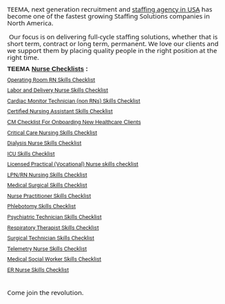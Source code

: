 <p style='margin-top:0cm;margin-right:0cm;margin-bottom:8.0pt;margin-left:0cm;line-height:107%;font-size:15px;font-family:"Calibri",sans-serif;'><span style='font-family:"Segoe UI",sans-serif;'>TEEMA, next generation recruitment and&nbsp;</span><a href="https://teemagroup.com/"><span style='font-family:"Segoe UI",sans-serif;'>staffing agency in USA</span></a><span style='font-family:"Segoe UI",sans-serif;'>&nbsp;has become one of the fastest growing Staffing Solutions companies in North America.<br>&nbsp;<br>&nbsp;Our focus is on delivering full-cycle staffing solutions, whether that is short term, contract or long term, permanent. We love our clients and we support them by placing quality people in the right position at the right time.</span></p>
<p style='margin-top:0cm;margin-right:0cm;margin-bottom:8.0pt;margin-left:0cm;line-height:107%;font-size:15px;font-family:"Calibri",sans-serif;'><strong>TEEMA&nbsp;</strong><a href="https://teemagroup.com/nurse-checklist/"><strong>Nurse Checklists</strong></a><strong>&nbsp;:</strong></p>
<p style='margin-top:0cm;margin-right:0cm;margin-bottom:8.0pt;margin-left:0cm;line-height:107%;font-size:15px;font-family:"Calibri",sans-serif;'><a href="https://teemagroup.com/nurse-checklist/operating-room-rn/"><span style="font-size:13px;line-height:107%;font-family:Roboto;background:white;">Operating Room RN Skills Checklist</span></a></p>
<p style='margin-top:0cm;margin-right:0cm;margin-bottom:8.0pt;margin-left:0cm;line-height:107%;font-size:15px;font-family:"Calibri",sans-serif;'><a href="https://teemagroup.com/nurse-checklist/l-and-d/"><span style="font-size:13px;line-height:107%;font-family:Roboto;background:white;">Labor and Delivery Nurse Skills Checklist</span></a></p>
<p style='margin-top:0cm;margin-right:0cm;margin-bottom:8.0pt;margin-left:0cm;line-height:107%;font-size:15px;font-family:"Calibri",sans-serif;'><a href="https://teemagroup.com/nurse-checklist/cardiac-monitor-technician-non-rns/"><span style="font-size:13px;line-height:107%;font-family:Roboto;background:white;">Cardiac Monitor Technician (non RNs) Skills Checklist</span></a></p>
<p style='margin-top:0cm;margin-right:0cm;margin-bottom:8.0pt;margin-left:0cm;line-height:107%;font-size:15px;font-family:"Calibri",sans-serif;'><a href="https://teemagroup.com/nurse-checklist/certified-nursing-assistant/"><span style="font-size:13px;line-height:107%;font-family:Roboto;background:white;">Certified Nursing Assistant Skills Checklist</span></a></p>
<p style='margin-top:0cm;margin-right:0cm;margin-bottom:8.0pt;margin-left:0cm;line-height:107%;font-size:15px;font-family:"Calibri",sans-serif;'><a href="https://teemagroup.com/nurse-checklist/cm-checklist-for-onboarding-new-healthcare-clients/"><span style='font-size:13px;line-height:107%;font-family:"Arial",sans-serif;'>CM Checklist For Onboarding New Healthcare Clients</span></a></p>
<p style='margin-top:0cm;margin-right:0cm;margin-bottom:8.0pt;margin-left:0cm;line-height:107%;font-size:15px;font-family:"Calibri",sans-serif;'><a href="https://teemagroup.com/nurse-checklist/critical-care-icu/"><span style="font-size:13px;line-height:107%;font-family:Roboto;background:white;">Critical Care Nursing Skills Checklist</span></a></p>
<p style='margin-top:0cm;margin-right:0cm;margin-bottom:8.0pt;margin-left:0cm;line-height:107%;font-size:15px;font-family:"Calibri",sans-serif;'><a href="https://teemagroup.com/nurse-checklist/dialysis-nursing/"><span style="font-size:13px;line-height:107%;font-family:Roboto;background:white;">Dialysis Nurse Skills Checklist</span></a></p>
<p style='margin-top:0cm;margin-right:0cm;margin-bottom:8.0pt;margin-left:0cm;line-height:107%;font-size:15px;font-family:"Calibri",sans-serif;'><a href="https://teemagroup.com/nurse-checklist/icu-critical-care/"><span style="font-size:13px;line-height:107%;font-family:Roboto;background:white;">ICU Skills Checklist</span></a></p>
<p style='margin-top:0cm;margin-right:0cm;margin-bottom:8.0pt;margin-left:0cm;line-height:107%;font-size:15px;font-family:"Calibri",sans-serif;'><a href="https://teemagroup.com/nurse-checklist/licensed-practical-vocational/"><span style="font-size:13px;line-height:107%;font-family:Roboto;background:white;">Licensed Practical (Vocational) Nurse skills checklist</span></a></p>
<p style='margin-top:0cm;margin-right:0cm;margin-bottom:8.0pt;margin-left:0cm;line-height:107%;font-size:15px;font-family:"Calibri",sans-serif;'><a href="https://teemagroup.com/nurse-checklist/lpn-rn/"><span style="font-size:13px;line-height:107%;font-family:Roboto;background:white;">LPN/RN Nursing Skills Checklist</span></a></p>
<p style='margin-top:0cm;margin-right:0cm;margin-bottom:8.0pt;margin-left:0cm;line-height:107%;font-size:15px;font-family:"Calibri",sans-serif;'><a href="https://teemagroup.com/nurse-checklist/med-surg/"><span style="font-size:13px;line-height:107%;font-family:Roboto;background:white;">Medical Surgical Skills Checklist</span></a></p>
<p style='margin-top:0cm;margin-right:0cm;margin-bottom:8.0pt;margin-left:0cm;line-height:107%;font-size:15px;font-family:"Calibri",sans-serif;'><a href="https://teemagroup.com/nurse-checklist/nurse-practitioner/"><span style="font-size:13px;line-height:107%;font-family:Roboto;background:white;">Nurse Practitioner Skills Checklist</span></a></p>
<p style='margin-top:0cm;margin-right:0cm;margin-bottom:8.0pt;margin-left:0cm;line-height:107%;font-size:15px;font-family:"Calibri",sans-serif;'><a href="https://teemagroup.com/nurse-checklist/phlebotomy/"><span style="font-size:13px;line-height:107%;font-family:Roboto;background:white;">Phlebotomy Skills Checklist</span></a></p>
<p style='margin-top:0cm;margin-right:0cm;margin-bottom:8.0pt;margin-left:0cm;line-height:107%;font-size:15px;font-family:"Calibri",sans-serif;'><a href="https://teemagroup.com/nurse-checklist/psychiatric-tech/"><span style="font-size:13px;line-height:107%;font-family:Roboto;background:white;">Psychiatric Technician Skills Checklist</span></a></p>
<p style='margin-top:0cm;margin-right:0cm;margin-bottom:8.0pt;margin-left:0cm;line-height:107%;font-size:15px;font-family:"Calibri",sans-serif;'><a href="https://teemagroup.com/nurse-checklist/respiratory-therapist/"><span style="font-size:13px;line-height:107%;font-family:Roboto;background:white;">Respiratory Therapist Skills Checklist</span></a></p>
<p style='margin-top:0cm;margin-right:0cm;margin-bottom:8.0pt;margin-left:0cm;line-height:107%;font-size:15px;font-family:"Calibri",sans-serif;'><a href="https://teemagroup.com/nurse-checklist/surgical-technician/"><span style="font-size:13px;line-height:107%;font-family:Roboto;background:white;">Surgical Technician Skills Checklist</span></a></p>
<p style='margin-top:0cm;margin-right:0cm;margin-bottom:8.0pt;margin-left:0cm;line-height:107%;font-size:15px;font-family:"Calibri",sans-serif;'><a href="https://teemagroup.com/nurse-checklist/telemetry/"><span style="font-size:13px;line-height:107%;font-family:Roboto;background:white;">Telemetry Nurse Skills Checklist</span></a></p>
<p style='margin-top:0cm;margin-right:0cm;margin-bottom:8.0pt;margin-left:0cm;line-height:107%;font-size:15px;font-family:"Calibri",sans-serif;'><a href="https://teemagroup.com/nurse-checklist/medical-social-worker/"><span style="font-size:13px;line-height:107%;font-family:Roboto;background:white;">Medical Social Worker Skills Checklist</span></a></p>
<p style='margin-top:0cm;margin-right:0cm;margin-bottom:8.0pt;margin-left:0cm;line-height:107%;font-size:15px;font-family:"Calibri",sans-serif;'><a href="https://teemagroup.com/nurse-checklist/rn-lvn-skills-checklist-for-er/"><span style="font-size:13px;line-height:107%;font-family:Roboto;background:white;">ER Nurse Skills Checklist</span></a></p>
<p style='margin-top:0cm;margin-right:0cm;margin-bottom:8.0pt;margin-left:0cm;line-height:107%;font-size:15px;font-family:"Calibri",sans-serif;'><strong>&nbsp;</strong></p>
<p style='margin-top:0cm;margin-right:0cm;margin-bottom:8.0pt;margin-left:0cm;line-height:107%;font-size:15px;font-family:"Calibri",sans-serif;'><span style='font-family:"Segoe UI",sans-serif;'>Come join the revolution.<br>&nbsp;</span></p>
